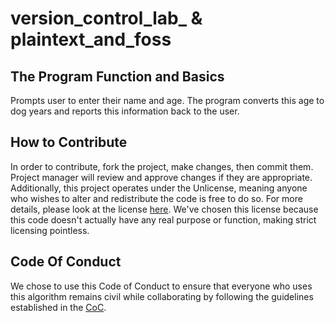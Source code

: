 # version_control_lab_ & plaintext_and_foss

## The Program Function and Basics

Prompts user to enter their name and age. The program converts this age to dog years and reports this information back to the user.

## How to Contribute

In order to contribute, fork the project, make changes, then commit them. Project manager will review and approve changes if they are appropriate.
Additionally, this project operates under the Unlicense, meaning anyone who wishes to alter and redistribute the code is free to do so. For more details, please look at the license [here](https://github.com/benjamin-kiddie/version_control_lab_/blob/main/LICENSE.md). We've chosen this license because this code doesn't actually have any real purpose or function, making strict licensing pointless.

## Code Of Conduct

We chose to use this Code of Conduct to ensure that everyone who uses this algorithm remains civil while collaborating by following the guidelines established in the [CoC](https://github.com/benjamin-kiddie/version_control_lab_/blob/main/CODE-OF-CONDUCT.md). 

